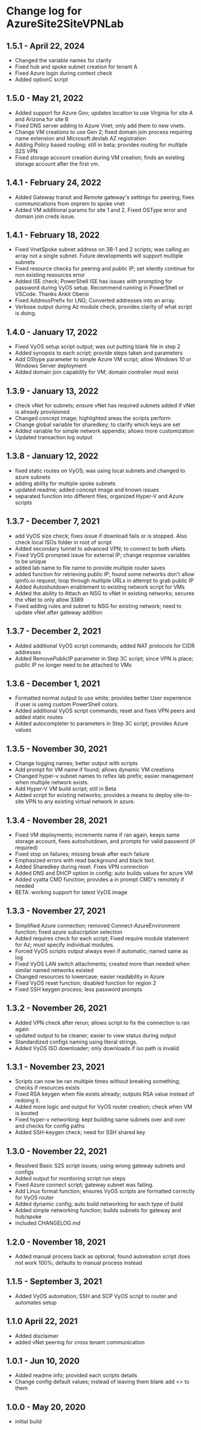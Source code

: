 # Change log for AzureSite2SiteVPNLab

## 1.5.1 - April 22, 2024

- Changed the variable names for clarity
- Fixed hub and spoke subnet creation for tenant A
- Fixed Azure login during context check
- Added optionC script

## 1.5.0 - May 21, 2022

- Added support for Azure Gov; updates location to use Virginia for site A and Arizona for site B
- Fixed DNS server adding to Azure Vnet; only add them to new vnets.
- Change VM creations to use Gen 2; fixed domain join process requiring name extension and Microsoft.devlab AZ registration
- Adding Policy based routing; still in beta; provides routing for multiple S2S VPN
- Fixed storage account creation during VM creation; finds an existing storage account after the first vm.

## 1.4.1 - February 24, 2022

- Added Gateway transit and Remote gateway's settings for peering; fixes communications from onprem to spoke vnet
- Added VM additional params for site 1 and 2. Fixed OSType error and domain join creds issue.

## 1.4.1 - February 18, 2022

- Fixed VnetSpoke subnet address on 3B-1 and 2 scripts; was calling an array not a single subnet. Future developments will support multiple subnets
- Fixed resource checks for peering and public IP; set silently continue for non existing resources error
- Added ISE check; PowerShell ISE has issues with prompting for password during VyOS setup. Recommend running in PowerShell or VSCode. Thanks Ankit Oberoi
- Fixed AddressPrefix for LNG; Converted addresses into an array.
- Verbose output during Az module check; provides clarity of what script is doing.

## 1.4.0 - January 17, 2022

- Fixed VyOS setup script output; was out putting blank file in step 2
- Added synopsis to each script; provide steps taken and parameters
- Add OStype parameter to simple Azure VM script; allow Windows 10 or Windows Server deployment
- Added domain join capability for VM; domain controller must exist

## 1.3.9 - January 13, 2022

- check vNet for subnets; ensure vNet has required subnets added if vNet is already provisioned
- Changed concept image; highlighted areas the scripts perform
- Change global variable for sharedkey; to clarify which keys are set
- Added variable for simple network appendix; allows more customization
- Updated transaction log output

## 1.3.8 - January 12, 2022

- fixed static routes on VyOS; was using local subnets and changed to azure subnets
- adding ability for multiple spoke subnets
- updated readme; added concept image and known issues
- separated function into different files; organized Hyper-V and Azure scripts
## 1.3.7 - December 7, 2021

- add VyOS size check; fixes issue if download fails or is stopped. Also check local ISOs folder in root of script
- Added secondary tunnel to advanced VPN; to connect to both vNets.
- Fixed VyOS prompted issue for external IP; change response variables to be unique
- added lab name to file name to provide multiple router saves
- added function for retrieving public IP; found some networks don't allow ipinfo.io request; loop through multiple URLs in attempt to grab public IP
- Added Autoshutdown enablement to existing network script for VMs
- Added the ability to Attach an NSG to vNet in existing networks; secures the vNet to only allow 3389
- Fixed adding rules and subnet to NSG for existing network; need to update vNet after gateway addition

## 1.3.7 - December 2, 2021

- Added additional VyOS script commands; added NAT protocols for CIDR addresses
- Added RemovePublicIP parameter in Step 3C script; since VPN is place; public IP no longer need to be attached to VMs

## 1.3.6 - December 1, 2021

- Formatted normal output to use white; provides better User experience if user is using custom PowerShell colors.
- Added additional VyOS script commands; reset and fixes VPN peers and added static routes
- Added autocompleter to parameters in Step 3C script; provides Azure values

## 1.3.5 - November 30, 2021

- Change logging names; better output with scripts
- Add prompt for VM name if found; allows dynamic VM creations
- Changed hyper-v subnet names to reflex lab prefix; easier management when multiple network exists.
- Add Hyper-V VM build script; still in Beta
- Added script for existing networks; provides a means to deploy site-to-site VPN to any existing virtual network in azure.

## 1.3.4 - November 28, 2021

- Fixed VM deployments; increments name if ran again, keeps same storage account, fixes autoshutdown, and prompts for valid password (if required)
- Fixed stop on failures; missing break after each failure
- Emphasized errors with read background and black text.
- Added Sharedkey during reset. Fixes VPN connection
- Added DNS and DHCP option in config; auto builds values for azure VM
- Added vyatta CMD function; provides a in prompt CMD's remotely if needed
- BETA: working support for latest VyOS image

## 1.3.3 - November 27, 2021

- Simplified Azure connection; removed Connect-AzureEnvironment function; fixed azure subscription selection
- Added requires check for each script; Fixed require module statement for Az; must specify individual modules.
- Forced VyOS scripts output always even if automatic; named same as log
- Fixed VyOS LAN switch attachments; created more than needed when similar named networks existed
- Changed resources to lowercase; easier readability in Azure
- Fixed VyOS reset function; disabled function for region 2
- Fixed SSH keygen process; less password prompts

## 1.3.2 - November 26, 2021

- Added VPN check after rerun; allows script to fix the connection is ran again
- updated output to be cleaner; easier to view status during output
- Standardized configs naming using literal strings.
- Added VyOS ISO downloader; only downloads if iso path is invalid

## 1.3.1 - November 23, 2021

- Scripts can now be ran multiple times without breaking something; checks if resources exists
- Fixed RSA keygen when file exists already; outputs RSA value instead of redoing it.
- Added more logic and output for VyOS router creation; check when VM is booted
- Fixed hyper-v networking: kept building same subnets over and over and checks for config paths
- Added SSH-keygen check; need for SSH shared key

## 1.3.0 - November 22, 2021

- Resolved Basic S2S script issues; using wrong gateway subnets and configs
- Added output for monitoring script run steps
- Fixed Azure connect script; gateway subnet was failing.
- Add Linux format function; ensures VyOS scripts are formatted correctly for VyOS router
- Added dynamic config; auto build networking for each type of build
- Added simple networking function; builds subnets for gateway and hub/spoke
- included CHANGELOG.md

## 1.2.0 - November 18, 2021

- Added manual process back as optional; found automation script does not work 100%; defaults to manual process instead

## 1.1.5 - September 3, 2021

- Added VyOS automation; SSH and SCP VyOS script to router and automates setup

## 1.1.0 April 22, 2021

- Added disclaimer
- added vNet peering for cross tenant communication

## 1.0.1 - Jun 10, 2020

- Added readme info; provided each scripts details
- Change config default values; instead of leaving them blank add <> to them


## 1.0.0 - May 20, 2020

- initial build
